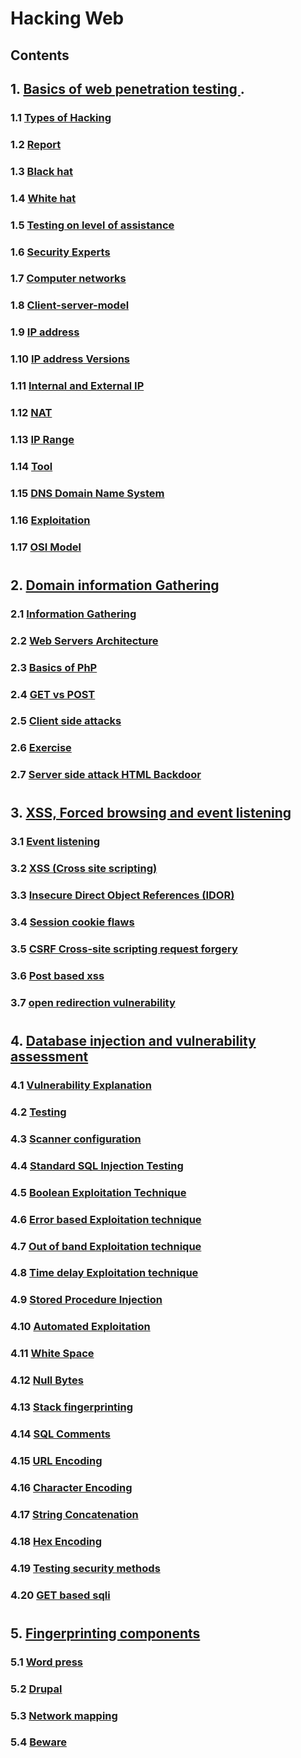 #
# Hacking Web
## Contents
## 1.  [ Basics of web penetration testing ](hacking.Web#1.0).
### 1.1 [  Types of Hacking ](hacking.Web#1.1)
### 1.2 [ Report ](hacking.Web#1.2)
### 1.3 [ Black hat ](hacking.Web#1.3)
### 1.4 [ White hat ](hacking.Web#1.4)
### 1.5 [  Testing on level of assistance ](hacking.Web#1.5)
### 1.6 [  Security Experts ](hacking.Web#1.6)
### 1.7 [ Computer networks  ](hacking.Web#1.7)
### 1.8 [ Client-server-model ](hacking.Web#1.8)
### 1.9 [  IP address ](hacking.Web#1.9)
### 1.10 [  IP address Versions ](hacking.Web#1.10)
### 1.11 [ Internal and External IP ](hacking.Web#1.11)
### 1.12 [  NAT ](hacking.Web#1.12)
### 1.13 [  IP Range ](hacking.Web#1.13)
### 1.14 [ Tool  ](hacking.Web#1.14)
### 1.15 [  DNS Domain Name System ](hacking.Web#1.15)
### 1.16 [ Exploitation ](hacking.Web#1.16)
### 1.17 [  OSI Model ](hacking.Web#1.17)
#
## 2. [  Domain information Gathering ](hacking.Web#2.0)
### 2.1 [ Information Gathering  ](hacking.Web#2.1)
### 2.2 [ Web Servers Architecture ](hacking.Web#2.2)
### 2.3 [  Basics of PhP ](hacking.Web#2.3)
### 2.4 [  GET vs POST ](hacking.Web#2.4)
### 2.5 [ Client side attacks  ](hacking.Web#2.5)
### 2.6 [ Exercise  ](hacking.Web#2.6)
### 2.7 [ Server side attack HTML Backdoor  ](hacking.Web#2.7)
#
## 3. [ XSS, Forced browsing and event listening ](hacking.Web#3.0)
### 3.1 [ Event listening ](hacking.Web#3.1)
### 3.2 [  XSS (Cross site scripting) ](hacking.Web#3.2)
### 3.3 [  Insecure Direct Object References (IDOR) ](hacking.Web#3.3)
### 3.4 [  Session cookie flaws ](hacking.Web#3.4)
### 3.5 [ CSRF Cross-site scripting request forgery ](hacking.Web#3.5)
### 3.6 [ Post based xss ](hacking.Web#3.6)
### 3.7 [ open redirection vulnerability ](hacking.Web#3.7)
#
## 4. [ Database injection and vulnerability assessment  ](hacking.Web#4.0)
### 4.1 [Vulnerability Explanation ](hacking.Web#4.1)
### 4.2 [ Testing ](hacking.Web#4.2)
### 4.3 [ Scanner configuration ](hacking.Web#4.3)
### 4.4 [ Standard SQL Injection Testing ](hacking.Web#4.4)
### 4.5 [ Boolean Exploitation Technique ](hacking.Web#4.5)
### 4.6 [ Error based Exploitation technique ](hacking.Web#4.6)
### 4.7 [  Out of band Exploitation technique](hacker.Web.md#4.7)
### 4.8 [  Time delay Exploitation technique ](hacker.Web.md#4.8)
### 4.9 [  Stored Procedure Injection ](hacker.Web.md#4.9)
### 4.10 [Automated Exploitation ](hacker.Web.md#4.10)
### 4.11 [ White Space ](hacker.Web.md#4.11)
### 4.12 [ Null Bytes ](hacker.Web.md#4.12)
### 4.13 [ Stack fingerprinting ](hacker.Web.md#4.13)
### 4.14 [ SQL Comments ](hacker.Web.md#4.14)
### 4.15 [ URL Encoding ](hacker.Web.md#4.15)
### 4.16 [ Character Encoding ](hacker.Web.md#4.16)
### 4.17 [ String Concatenation ](hacker.Web.md#4.17)
### 4.18 [ Hex Encoding ](hacker.Web.md#4.18)
### 4.19 [ Testing security methods ](hacker.Web.md#4.19)
### 4.20 [ GET based sqli ](hacker.Web.md#4.20)
#
## 5. [  Fingerprinting components ](hacking.Web#5.0)
### 5.1 [ Word press ](hacking.Web#5.1)
### 5.2 [  Drupal ](hacking.Web#5.2)
### 5.3 [  Network mapping ](hacking.Web#5.3)
### 5.4 [  Beware ](hacking.Web#5.4)
#